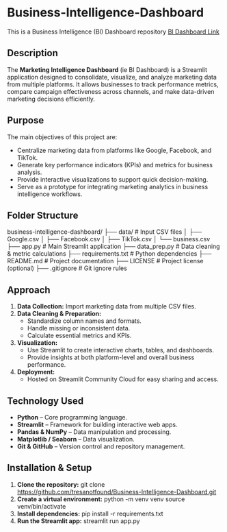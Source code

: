 # Business-Intelligence-Dashboard
This is a Business Intelligence (BI) Dashboard repository
[BI Dashboard Link](https://businessintelligence-dashboard.streamlit.app/)

## Description
The **Marketing Intelligence Dashboard** (ie BI Dashboard) is a Streamlit application designed to consolidate, visualize, and analyze marketing data from multiple platforms. It allows businesses to track performance metrics, compare campaign effectiveness across channels, and make data-driven marketing decisions efficiently.

## Purpose
The main objectives of this project are:
- Centralize marketing data from platforms like Google, Facebook, and TikTok.  
- Generate key performance indicators (KPIs) and metrics for business analysis.  
- Provide interactive visualizations to support quick decision-making.  
- Serve as a prototype for integrating marketing analytics in business intelligence workflows.

## Folder Structure
business-intelligence-dashboard/
├── data/                         # Input CSV files
│ ├── Google.csv
│ ├── Facebook.csv
│ ├── TikTok.csv
│ └── business.csv 
├── app.py                        # Main Streamlit application
├── data_prep.py                  # Data cleaning & metric calculations
├── requirements.txt              # Python dependencies
├── README.md                     # Project documentation
├── LICENSE                       # Project license (optional)
├── .gitignore                    # Git ignore rules


## Approach
1. **Data Collection:** Import marketing data from multiple CSV files.  
2. **Data Cleaning & Preparation:**  
   - Standardize column names and formats.  
   - Handle missing or inconsistent data.  
   - Calculate essential metrics and KPIs.  
3. **Visualization:**  
   - Use Streamlit to create interactive charts, tables, and dashboards.  
   - Provide insights at both platform-level and overall business performance.  
4. **Deployment:**  
   - Hosted on Streamlit Community Cloud for easy sharing and access.  

## Technology Used
- **Python** – Core programming language.  
- **Streamlit** – Framework for building interactive web apps.  
- **Pandas & NumPy** – Data manipulation and processing.  
- **Matplotlib / Seaborn** – Data visualization.  
- **Git & GitHub** – Version control and repository management.  

## Installation & Setup
1. **Clone the repository:**
git clone https://github.com/tresanotfound/Business-Intelligence-Dashboard.git
2. **Create a virtual environment:**
python -m venv venv
source venv/bin/activate
3. **Install dependencies:**
pip install -r requirements.txt
4. **Run the Streamlit app:**
streamlit run app.py


